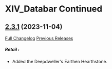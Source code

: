 # XIV_Databar Continued

## [2.3.1](https://github.com/ZelionGG/XIV_Databar-Continued/tree/v2.3.1) (2023-11-04)

[Full Changelog](https://github.com/ZelionGG/XIV_Databar-Continued/compare/v2.3...v2.3.1) [Previous Releases](https://github.com/ZelionGG/XIV_Databar-Continued/releases)

##### _Retail :_
- Added the Deepdweller's Earthen Hearthstone.
